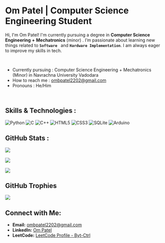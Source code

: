 #  Om Patel | Computer Science Engineering Student 

Hi, I'm Om Patel! I'm currently pursuing a degree in **Computer Science Engineering** **+** **Mechatronics** (minor) . I’m passionate about learning new things related to **`Software `** and **`Hardware Implementation`**. I am always eager to improve my skills in tech.

<br>

-  Currently pursuing : Computer Science Engineering + Mechatronics (Minor) in Navrachna University Vadodara
-  How to reach me : ombpatel2202@gmail.com
-  Pronouns : He/Him

<br>

##  Skills & Technologies :
![Python](https://img.shields.io/badge/python-3670A0?style=for-the-badge&logo=python&logoColor=ffdd54)
![C](https://img.shields.io/badge/c-%2300599C.svg?style=for-the-badge&logo=c&logoColor=white)
![C++](https://img.shields.io/badge/c++-%2300599C.svg?style=for-the-badge&logo=c%2B%2B&logoColor=white)
![HTML5](https://img.shields.io/badge/html5-%23E34F26.svg?style=for-the-badge&logo=html5&logoColor=white)
![CSS3](https://img.shields.io/badge/css3-%231572B6.svg?style=for-the-badge&logo=css3&logoColor=white)
![SQLite](https://img.shields.io/badge/sqlite-%2307405e.svg?style=for-the-badge&logo=sqlite&logoColor=white)
![Arduino](https://img.shields.io/badge/-Arduino-00979D?style=for-the-badge&logo=Arduino&logoColor=white)


## GitHub Stats :
![](https://github-readme-stats.vercel.app/api?username=byt-ctrl&theme=dark&hide_border=false&include_all_commits=false&count_private=false)<br/><br/>
![](https://nirzak-streak-stats.vercel.app/?user=byt-ctrl&theme=dark&hide_border=false)<br/><br/>
![](https://github-readme-stats.vercel.app/api/top-langs/?username=byt-ctrl&theme=dark&hide_border=false&include_all_commits=false&count_private=false&layout=compact)
<br/>
##  GitHub Trophies
![](https://github-profile-trophy.vercel.app/?username=byt-ctrl&theme=radical&no-frame=false&no-bg=true&margin-w=4)
<br/>
## Connect with Me:
- **Email:** [ombpatel2202@gmail.com](mailto:ombpatel2202@gmail.com)
- **LinkedIn:** [Om Patel](https://www.linkedin.com/in/om-patel-byt-ctrl)
- **LeetCode:** [LeetCode Profile - Byt-Ctrl](https://leetcode.com/u/byt-ctrl/)




